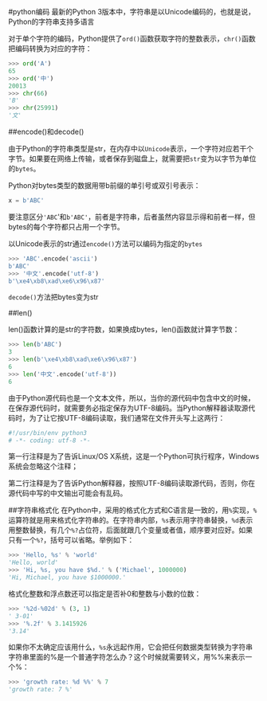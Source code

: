 #python编码
最新的Python 3版本中，字符串是以Unicode编码的，也就是说，Python的字符串支持多语言

对于单个字符的编码，Python提供了`ord()`函数获取字符的整数表示，`chr()`函数把编码转换为对应的字符：

```py
>>> ord('A')
65
>>> ord('中')
20013
>>> chr(66)
'B'
>>> chr(25991)
'文'
```

##encode()和decode()

由于Python的字符串类型是str，在内存中以`Unicode`表示，一个字符对应若干个字节。如果要在网络上传输，或者保存到磁盘上，就需要把`str`变为以字节为单位的`bytes`。

Python对bytes类型的数据用带b前缀的单引号或双引号表示：
```py
x = b'ABC'
```
要注意区分`'ABC`'和`b'ABC'`，前者是字符串，后者虽然内容显示得和前者一样，但bytes的每个字符都只占用一个字节。

以Unicode表示的str通过`encode()`方法可以编码为指定的`bytes`

```py
>>> 'ABC'.encode('ascii')
b'ABC'
>>> '中文'.encode('utf-8')
b'\xe4\xb8\xad\xe6\x96\x87'
```

`decode()`方法把bytes变为str

##len()

len()函数计算的是str的字符数，如果换成bytes，len()函数就计算字节数：
```py
>>> len(b'ABC')
3
>>> len(b'\xe4\xb8\xad\xe6\x96\x87')
6
>>> len('中文'.encode('utf-8'))
6
```

由于Python源代码也是一个文本文件，所以，当你的源代码中包含中文的时候，在保存源代码时，就需要务必指定保存为UTF-8编码。当Python解释器读取源代码时，为了让它按UTF-8编码读取，我们通常在文件开头写上这两行：
```py
#!/usr/bin/env python3
# -*- coding: utf-8 -*-
```

第一行注释是为了告诉Linux/OS X系统，这是一个Python可执行程序，Windows系统会忽略这个注释；

第二行注释是为了告诉Python解释器，按照UTF-8编码读取源代码，否则，你在源代码中写的中文输出可能会有乱码。


##字符串格式化
在Python中，采用的格式化方式和C语言是一致的，用`%`实现，`%`运算符就是用来格式化字符串的。在字符串内部，`%s`表示用字符串替换，`%d`表示用整数替换，有几个`%?`占位符，后面就跟几个变量或者值，顺序要对应好。如果只有一个`%?`，括号可以省略。举例如下：
```py
>>> 'Hello, %s' % 'world'
'Hello, world'
>>> 'Hi, %s, you have $%d.' % ('Michael', 1000000)
'Hi, Michael, you have $1000000.'
```

格式化整数和浮点数还可以指定是否补0和整数与小数的位数：
```py
>>> '%2d-%02d' % (3, 1)
' 3-01'
>>> '%.2f' % 3.1415926
'3.14'
```
如果你不太确定应该用什么，`%s`永远起作用，它会把任何数据类型转换为字符串
字符串里面的%是一个普通字符怎么办？这个时候就需要转义，用%%来表示一个%：
```py
>>> 'growth rate: %d %%' % 7
'growth rate: 7 %'
```
